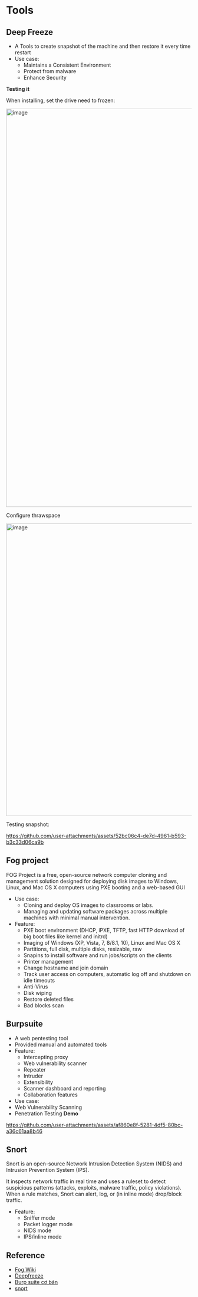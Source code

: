 # Tools
## Deep Freeze
* A Tools to create snapshot of the machine and then restore it every time restart
* Use case:
  * Maintains a Consistent Environment
  * Protect from malware
  * Enhance Security

**Testing it**

When installing, set the drive need to frozen:

<img width="1920" height="1080" alt="image" src="https://github.com/user-attachments/assets/1e47c21f-36ff-409e-b481-99e36209a81e" />

Configure thrawspace 

<img width="1265" height="793" alt="image" src="https://github.com/user-attachments/assets/cf2904fa-e3a5-4509-b3c6-a128ab5e5ec5" />

Testing snapshot:

https://github.com/user-attachments/assets/52bc06c4-de7d-4961-b593-b3c33d06ca9b

## Fog project
FOG Project is a free, open-source network computer cloning and management solution designed for deploying disk images to Windows, Linux, and Mac OS X computers using PXE booting and a web-based GUI
* Use case:
  * Cloning and deploy OS images to classrooms or labs.
  * Managing and updating software packages across multiple machines with minimal manual intervention.
* Feature:
  * PXE boot environment (DHCP, iPXE, TFTP, fast HTTP download of big boot files like kernel and initrd)
  * Imaging of Windows (XP, Vista, 7, 8/8.1, 10), Linux and Mac OS X
  * Partitions, full disk, multiple disks, resizable, raw
  * Snapins to install software and run jobs/scripts on the clients
  * Printer management
  * Change hostname and join domain
  * Track user access on computers, automatic log off and shutdown on idle timeouts
  * Anti-Virus
  * Disk wiping
  * Restore deleted files
  * Bad blocks scan

## Burpsuite
* A web pentesting tool
* Provided manual and automated tools
* Feature:
  * Intercepting proxy
  * Web vulnerability scanner
  * Repeater
  * Intruder
  * Extensibility
  * Scanner dashboard and reporting
  * Collaboration features
 * Use case:
  * Web Vulnerability Scanning
  * Penetration Testing
**Demo**

https://github.com/user-attachments/assets/af860e8f-5281-4df5-80bc-a36c61aa8b46

## Snort
Snort is an open-source Network Intrusion Detection System (NIDS) and Intrusion Prevention System (IPS).

It inspects network traffic in real time and uses a ruleset to detect suspicious patterns (attacks, exploits, malware traffic, policy violations). When a rule matches, Snort can alert, log, or (in inline mode) drop/block traffic.
* Feature:
  * Sniffer mode
  * Packet logger mode
  * NIDS mode
  * IPS/inline mode

## Reference
* [Fog Wiki](https://wiki.fogproject.org/wiki/index.php?title=Main_Page)
* [Deepfreeze](https://www.faronics.com/en-uk/products/deep-freeze)
* [Burp suite cơ bản](https://viblo.asia/p/burp-suite-co-ban-do-lo-hong-bao-mat-tren-ung-dung-web-L4x5xreqZBM)
* [snort](https://www.snort.org/)
